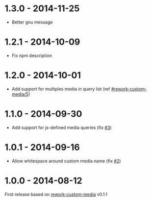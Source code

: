 # 1.3.0 - 2014-11-25

- Better gnu message

# 1.2.1 - 2014-10-09

- Fix npm description

# 1.2.0 - 2014-10-01

- Add support for multiples media in query list (ref [#rework-custom-media/5](https://github.com/reworkcss/rework-custom-media/pull/5))

# 1.1.0 - 2014-09-30

- Add support for js-defined media queries (fix [#3](https://github.com/postcss/postcss-custom-media/issues/3))

# 1.0.1 - 2014-09-16

- Allow whitespace around custom media name (fix [#2](https://github.com/postcss/postcss-custom-media/issues/2))

# 1.0.0 - 2014-08-12

First release based on [rework-custom-media](https://github.com/reworkcss/rework-custom-media) v0.1.1
